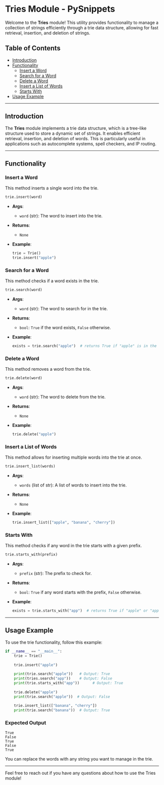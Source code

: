 
# Tries Module - PySnippets

Welcome to the **Tries** module! This utility provides functionality to manage a collection of strings efficiently through a trie data structure, allowing for fast retrieval, insertion, and deletion of strings.

## Table of Contents

- [Introduction](#introduction)
- [Functionality](#functionality)
  - [Insert a Word](#insert-a-word)
  - [Search for a Word](#search-for-a-word)
  - [Delete a Word](#delete-a-word)
  - [Insert a List of Words](#insert-a-list-of-words)
  - [Starts With](#starts-with)
- [Usage Example](#usage-example)

---

## Introduction

The **Tries** module implements a trie data structure, which is a tree-like structure used to store a dynamic set of strings. It enables efficient retrieval, insertion, and deletion of words. This is particularly useful in applications such as autocomplete systems, spell checkers, and IP routing.

---

## Functionality

### Insert a Word

This method inserts a single word into the trie.

```python
trie.insert(word)
```

- **Args**: 
  - `word` (str): The word to insert into the trie.
  
- **Returns**: 
  - `None`
  
- **Example**:
  ```python
  trie = Trie()
  trie.insert("apple")
  ```

### Search for a Word

This method checks if a word exists in the trie.

```python
trie.search(word)
```

- **Args**: 
  - `word` (str): The word to search for in the trie.
  
- **Returns**: 
  - `bool`: `True` if the word exists, `False` otherwise.
  
- **Example**:
  ```python
  exists = trie.search("apple")  # returns True if "apple" is in the trie
  ```

### Delete a Word

This method removes a word from the trie.

```python
trie.delete(word)
```

- **Args**: 
  - `word` (str): The word to delete from the trie.
  
- **Returns**: 
  - `None`
  
- **Example**:
  ```python
  trie.delete("apple")
  ```

### Insert a List of Words

This method allows for inserting multiple words into the trie at once.

```python
trie.insert_list(words)
```

- **Args**: 
  - `words` (list of str): A list of words to insert into the trie.
  
- **Returns**: 
  - `None`
  
- **Example**:
  ```python
  trie.insert_list(["apple", "banana", "cherry"])
  ```

### Starts With

This method checks if any word in the trie starts with a given prefix.

```python
trie.starts_with(prefix)
```

- **Args**: 
  - `prefix` (str): The prefix to check for.
  
- **Returns**: 
  - `bool`: `True`  if any word starts with the prefix, `False` otherwise.
  
- **Example**:
  ```python
  exists = trie.starts_with("app")  # returns True if "apple" or "apply" or "application"... is in the trie
  ```


---

## Usage Example

To use the trie functionality, follow this example:

```python
if __name__ == "__main__":
    trie = Trie()
    
    trie.insert("apple")
    
    print(trie.search("apple"))   # Output: True
    print(tries.search("app"))    # Output: False
    print(trie.starts_with("app"))      # Output: True
    
    trie.delete("apple")
    print(trie.search("apple"))  # Output: False
    
    trie.insert_list(["banana", "cherry"])
    print(trie.search("banana"))  # Output: True
```

### Expected Output

```
True
False
True
False
True
```

You can replace the words with any string you want to manage in the trie.

---

Feel free to reach out if you have any questions about how to use the Tries module!
